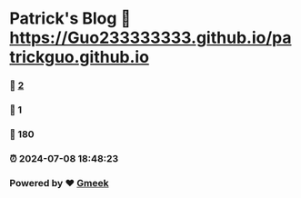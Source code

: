 # Patrick's Blog :link: https://Guo233333333.github.io/patrickguo.github.io 
### :page_facing_up: [2](https://Guo233333333.github.io/patrickguo.github.io/tag.html) 
### :speech_balloon: 1 
### :hibiscus: 180 
### :alarm_clock: 2024-07-08 18:48:23 
### Powered by :heart: [Gmeek](https://github.com/Meekdai/Gmeek)
